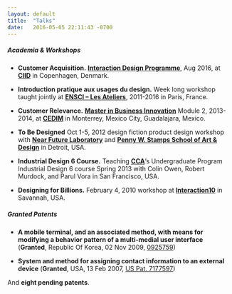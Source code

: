 ```yaml
---
layout: default
title:  "Talks"
date:   2016-05-05 22:11:43 -0700
---
```

##### Academia &amp; Workshops

*   **Customer Acquisition.**
    **[Interaction Design Programme](http://ciid.dk/education/interaction-design-programme/)**, Aug 2016, at **[CIID](http://ciid.dk/)** in Copenhagen, Denmark.

*   **Introduction pratique aux usages du design.**
    Week long workshop taught jointly at **[ENSCI – Les Ateliers](http://www.ensci.com/)**, 2011-2016 in Paris, France.

*   **Customer Relevance.**
    **[Master in Business Innovation](http://www.cedim.edu.mx/posgrado/maestrias/master-in-business-innovation/descripcion/)** Module 2, 2013-2014, at **[CEDIM](http://www.cedim.edu.mx/)** in Monterrey, Mexico City, Guadalajara, Mexico.

*   **To Be Designed**
    Oct 1-5, 2012 design fiction product design workshop with **[Near Future Laboratory](http://nearfuturelaboratory.com/)** and **[Penny W. Stamps School of Art & Design](http://art-design.umich.edu/)** in Detroit, USA.

*   **Industrial Design 6 Course.**
    Teaching **[CCA](http://www.cca.edu/academics/industrial-design)**‘s Undergraduate Program Industrial Design 6 course Spring 2013 with Colin Owen, Robert Murdock, and Parul Vora in San Francisco, USA.

*   **Designing for Billions.**
    February 4, 2010 workshop at **[Interaction10](http://interaction.ixda.org/)** in Savannah, USA.

<h5 class="patents">Granted Patents</h5>

*   **A mobile terminal, and an associated method, with means for modifying a behavior pattern of a multi-medial user interface**
    (**Granted**, Republic Of Korea, 02 Nov 2009, [0925759](http://www.wipo.int/pctdb/en/wo.jsp?wo=2006070240))

*   **System and method for assigning contact information to an external device**
    (**Granted**, USA, 13 Feb 2007, [US Pat. 7177597](http://www.google.com/patents?id=7ut-AAAAEBAJ&pg=PA1&lpg=PA1&dq=US+Pat.+7177597&source=bl&ots=LKMY_ldnnX&sig=YOaeIVFT1-L497nyCok-EJ1citM&hl=en&sa=X&oi=book_result&resnum=4&ct=result))

And **eight pending patents**.
